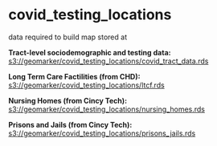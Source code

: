 
# covid_testing_locations

<!-- badges: start -->
<!-- badges: end -->

data required to build map stored at 

**Tract-level sociodemographic and testing data:** [s3://geomarker/covid_testing_locations/covid_tract_data.rds](s3://geomarker/covid_testing_locations/covid_tract_data.rds)

**Long Term Care Factilities (from CHD):** [s3://geomarker/covid_testing_locations/ltcf.rds](s3://geomarker/covid_testing_locations/ltcf.rds)

**Nursing Homes (from Cincy Tech):** [s3://geomarker/covid_testing_locations/nursing_homes.rds](s3://geomarker/covid_testing_locations/nursing_homes.rds)

**Prisons and Jails (from Cincy Tech):** [s3://geomarker/covid_testing_locations/prisons_jails.rds](s3://geomarker/covid_testing_locations/prisons_jails.rds)

